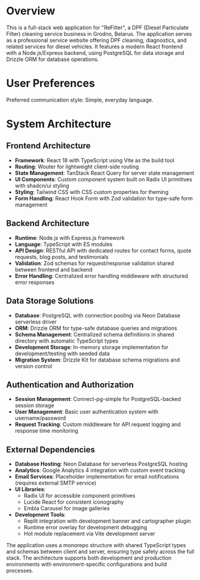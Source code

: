 # Overview

This is a full-stack web application for "ReFilter", a DPF (Diesel Particulate Filter) cleaning service business in Grodno, Belarus. The application serves as a professional service website offering DPF cleaning, diagnostics, and related services for diesel vehicles. It features a modern React frontend with a Node.js/Express backend, using PostgreSQL for data storage and Drizzle ORM for database operations.

# User Preferences

Preferred communication style: Simple, everyday language.

# System Architecture

## Frontend Architecture
- **Framework**: React 18 with TypeScript using Vite as the build tool
- **Routing**: Wouter for lightweight client-side routing
- **State Management**: TanStack React Query for server state management
- **UI Components**: Custom component system built on Radix UI primitives with shadcn/ui styling
- **Styling**: Tailwind CSS with CSS custom properties for theming
- **Form Handling**: React Hook Form with Zod validation for type-safe form management

## Backend Architecture
- **Runtime**: Node.js with Express.js framework
- **Language**: TypeScript with ES modules
- **API Design**: RESTful API with dedicated routes for contact forms, quote requests, blog posts, and testimonials
- **Validation**: Zod schemas for request/response validation shared between frontend and backend
- **Error Handling**: Centralized error handling middleware with structured error responses

## Data Storage Solutions
- **Database**: PostgreSQL with connection pooling via Neon Database serverless driver
- **ORM**: Drizzle ORM for type-safe database queries and migrations
- **Schema Management**: Centralized schema definitions in shared directory with automatic TypeScript types
- **Development Storage**: In-memory storage implementation for development/testing with seeded data
- **Migration System**: Drizzle Kit for database schema migrations and version control

## Authentication and Authorization
- **Session Management**: Connect-pg-simple for PostgreSQL-backed session storage
- **User Management**: Basic user authentication system with username/password
- **Request Tracking**: Custom middleware for API request logging and response time monitoring

## External Dependencies
- **Database Hosting**: Neon Database for serverless PostgreSQL hosting
- **Analytics**: Google Analytics 4 integration with custom event tracking
- **Email Services**: Placeholder implementation for email notifications (requires external SMTP service)
- **UI Libraries**: 
  - Radix UI for accessible component primitives
  - Lucide React for consistent iconography
  - Embla Carousel for image galleries
- **Development Tools**:
  - Replit integration with development banner and cartographer plugin
  - Runtime error overlay for development debugging
  - Hot module replacement via Vite development server

The application uses a monorepo structure with shared TypeScript types and schemas between client and server, ensuring type safety across the full stack. The architecture supports both development and production environments with environment-specific configurations and build processes.